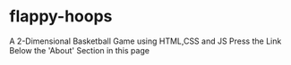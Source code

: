# flappy-hoops
A 2-Dimensional Basketball Game using HTML,CSS and JS
Press the Link Below the 'About' Section in this page
